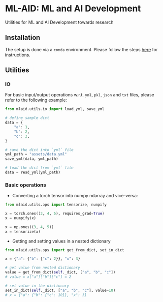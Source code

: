 # ML-AID: ML and AI Development
Utilities for ML and AI Development towards research

## Installation

The setup is done via a `conda` environment. Please follow the steps [here](setup/readme.md) for instructions.

## Utilities

### IO

For basic input/output operations w.r.t. `yml`, `pkl`, `json` and `txt` files, please refer to the following example:

```python
from mlaid.utils.io import load_yml, save_yml

# define sample dict
data = {
    "a": 1,
    "b": 2,
    "c": 3,
}

# save the dict into `yml` file
yml_path = "assets/data.yml"
save_yml(data, yml_path)

# load the dict from `yml` file
data = read_yml(yml_path)
```

### Basic operations

* Converting a torch tensor into numpy ndarray and vice-versa:
```python
from mlaid.utils.ops import tensorize, numpify

x = torch.ones((3, 4, 5), requires_grad=True)
x = numpify(x)

x = np.ones((3, 4, 5))
x = tensorize(x)
```

* Getting and setting values in a nested dictionary
```python
from mlaid.utils.ops import get_from_dict, set_in_dict

x = {"a": {"b": {"c": 2}}, "x": 3}

# get value from nested dictionary
value = get_from_dict(self._dict, ["a", "b", "c"])
# value = x["a"]["b"]["c"] = 2

# set value in the dictionary
set_in_dict(self._dict, ["a", "b", "c"], value=10)
# x = {"a": {"b": {"c": 10}}, "x": 3}
```
